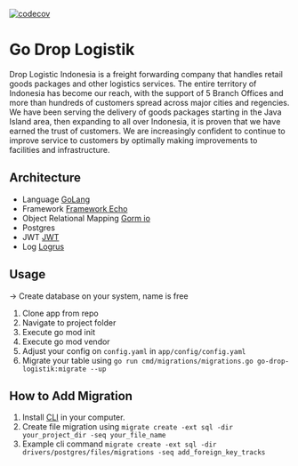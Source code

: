[![codecov](https://codecov.io/gh/rezabintami/go-drop-logistik/branch/dev/graph/badge.svg?token=WIIYL0IBQN)](https://codecov.io/gh/rezabintami/go-drop-logistik)

# Go Drop Logistik
Drop Logistic Indonesia is a freight forwarding company that handles retail goods packages and other logistics services. The entire territory of Indonesia has become our reach, with the support of 5 Branch Offices and more than hundreds of customers spread across major cities and regencies. We have been serving the delivery of goods packages starting in the Java Island area, then expanding to all over Indonesia, it is proven that we have earned the trust of customers. We are increasingly confident to continue to improve service to customers by optimally making improvements to facilities and infrastructure.

## Architecture
- Language [GoLang](https://golang.org/)
- Framework [Framework Echo](https://echo.labstack.com/)
- Object Relational Mapping [Gorm io](https://gorm.io/docs/index.html)
- Postgres
- JWT [JWT](https://github.com/dgrijalva/jwt-go)
- Log [Logrus](https://github.com/sirupsen/logrus)

## Usage
-> Create database on your system, name is free

1. Clone app from repo
2. Navigate to project folder
3. Execute go mod init
4. Execute go mod vendor
5. Adjust your config on `config.yaml` in `app/config/config.yaml`
6. Migrate your table using `go run cmd/migrations/migrations.go go-drop-logistik:migrate --up`

## How to Add Migration

1. Install [CLI](https://github.com/golang-migrate/migrate/tree/master/cmd/migrate) in your computer.
2. Create file migration using `migrate create -ext sql -dir your_project_dir -seq your_file_name` 
3. Example cli command `migrate create -ext sql -dir drivers/postgres/files/migrations -seq add_foreign_key_tracks`